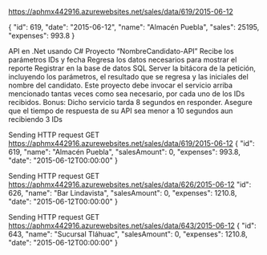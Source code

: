 https://aphmx442916.azurewebsites.net/sales/data/619/2015-06-12

{
    "id": 619,
    "date": "2015-06-12",
    "name": "Almacén Puebla",
    "sales": 25195,
    "expenses": 993.8
}


API en .Net usando C#
    Proyecto “NombreCandidato-API”
    Recibe los parámetros IDs y fecha
    Regresa los datos necesarios para mostrar el reporte
    Registrar en la base de datos SQL Server la bitácora de la petición, incluyendo los parámetros, el resultado que se regresa y las iniciales del nombre del candidato.
    Este proyecto debe invocar el servicio arriba mencionado tantas veces como sea necesario, por cada uno de los IDs recibidos.
    Bonus: Dicho servicio tarda 8 segundos en responder. Asegure que el tiempo de respuesta de su API sea menor a 10 segundos aun recibiendo 3 IDs




Sending HTTP request GET https://aphmx442916.azurewebsites.net/sales/data/619/2015-06-12
    {
        "id": 619,
        "name": "Almacén Puebla",
        "salesAmount": 0,
        "expenses": 993.8,
        "date": "2015-06-12T00:00:00"
    }

Sending HTTP request GET https://aphmx442916.azurewebsites.net/sales/data/626/2015-06-12
        "id": 626,
        "name": "Bar Lindavista",
        "salesAmount": 0,
        "expenses": 1210.8,
        "date": "2015-06-12T00:00:00"
    }


Sending HTTP request GET https://aphmx442916.azurewebsites.net/sales/data/643/2015-06-12
    {
        "id": 643,
        "name": "Sucursal Tláhuac",
        "salesAmount": 0,
        "expenses": 1210.8,
        "date": "2015-06-12T00:00:00"
    }